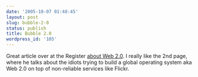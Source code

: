 ```yaml
---
date: '2005-10-07 01:48:45'
layout: post
slug: bubble-2-0
status: publish
title: Bubble 2.0
wordpress_id: '105'
---
```



Great article over at the Register [about Web 2.0](http://www.theregister.co.uk/2005/10/07/six_things_about_the_bubble/). I really like the 2nd page, where he talks about the idiots trying to build a global operating system aka Web 2.0 on top of non-reliable services like Flickr.

